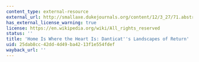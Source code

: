 ```yaml
---
content_type: external-resource
external_url: http://smallaxe.dukejournals.org/content/12/3_27/71.abstract
has_external_license_warning: true
license: https://en.wikipedia.org/wiki/All_rights_reserved
status: ''
title: 'Home Is Where the Heart Is: Danticat''s Landscapes of Return'
uid: 25dab8cc-42dd-4d49-ba42-13f1e554fdef
wayback_url: ''
---
```

